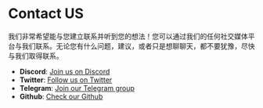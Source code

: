 # Contact US
我们非常希望能与您建立联系并听到您的想法！您可以通过我们的任何社交媒体平台与我们联系。无论您有什么问题，建议，或者只是想聊聊天，都不要犹豫，尽快与我们取得联系。

- **Discord**: [Join us on Discord](https://discord.gg/tht348jhuy)
- **Twitter**: [Follow us on Twitter](https://twitter.com/filfi_io)
- **Telegram**: [Join our Telegram group](https://t.me/+eDw3nnwV7xQwZGM9)
- **Github**: [Check our Github](https://github.com/filfi)
